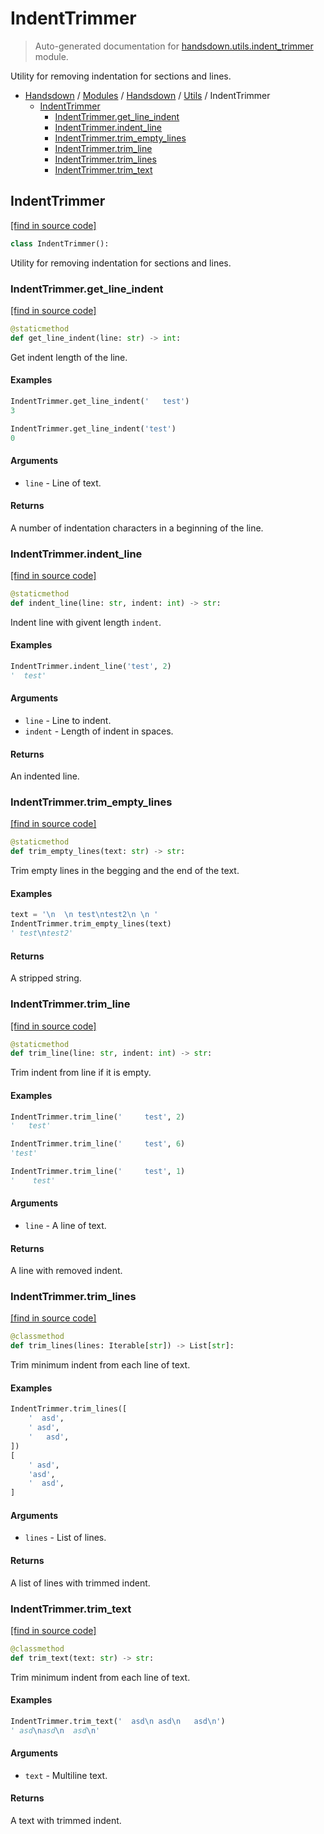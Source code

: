 # IndentTrimmer

> Auto-generated documentation for [handsdown.utils.indent_trimmer](https://github.com/vemel/handsdown/blob/master/handsdown/utils/indent_trimmer.py) module.

Utility for removing indentation for sections and lines.

- [Handsdown](../../README.md#-handsdown---python-documentation-generator) / [Modules](../../MODULES.md#modules) / [Handsdown](../index.md#handsdown) / [Utils](index.md#utils) / IndentTrimmer
    - [IndentTrimmer](#indenttrimmer)
        - [IndentTrimmer.get_line_indent](#indenttrimmerget_line_indent)
        - [IndentTrimmer.indent_line](#indenttrimmerindent_line)
        - [IndentTrimmer.trim_empty_lines](#indenttrimmertrim_empty_lines)
        - [IndentTrimmer.trim_line](#indenttrimmertrim_line)
        - [IndentTrimmer.trim_lines](#indenttrimmertrim_lines)
        - [IndentTrimmer.trim_text](#indenttrimmertrim_text)

## IndentTrimmer

[[find in source code]](https://github.com/vemel/handsdown/blob/master/handsdown/utils/indent_trimmer.py#L10)

```python
class IndentTrimmer():
```

Utility for removing indentation for sections and lines.

### IndentTrimmer.get_line_indent

[[find in source code]](https://github.com/vemel/handsdown/blob/master/handsdown/utils/indent_trimmer.py#L119)

```python
@staticmethod
def get_line_indent(line: str) -> int:
```

Get indent length of the line.

#### Examples

```python
IndentTrimmer.get_line_indent('   test')
3

IndentTrimmer.get_line_indent('test')
0
```

#### Arguments

- `line` - Line of text.

#### Returns

A number of indentation characters in a beginning of the line.

### IndentTrimmer.indent_line

[[find in source code]](https://github.com/vemel/handsdown/blob/master/handsdown/utils/indent_trimmer.py#L140)

```python
@staticmethod
def indent_line(line: str, indent: int) -> str:
```

Indent line with givent length `indent`.

#### Examples

```python
IndentTrimmer.indent_line('test', 2)
'  test'
```

#### Arguments

- `line` - Line to indent.
- `indent` - Length of indent in spaces.

#### Returns

An indented line.

### IndentTrimmer.trim_empty_lines

[[find in source code]](https://github.com/vemel/handsdown/blob/master/handsdown/utils/indent_trimmer.py#L15)

```python
@staticmethod
def trim_empty_lines(text: str) -> str:
```

Trim empty lines in the begging and the end of the text.

#### Examples

```python
text = '\n  \n test\ntest2\n \n '
IndentTrimmer.trim_empty_lines(text)
' test\ntest2'
```

#### Returns

A stripped string.

### IndentTrimmer.trim_line

[[find in source code]](https://github.com/vemel/handsdown/blob/master/handsdown/utils/indent_trimmer.py#L92)

```python
@staticmethod
def trim_line(line: str, indent: int) -> str:
```

Trim indent from line if it is empty.

#### Examples

```python
IndentTrimmer.trim_line('     test', 2)
'   test'

IndentTrimmer.trim_line('     test', 6)
'test'

IndentTrimmer.trim_line('     test', 1)
'    test'
```

#### Arguments

- `line` - A line of text.

#### Returns

A line with removed indent.

### IndentTrimmer.trim_lines

[[find in source code]](https://github.com/vemel/handsdown/blob/master/handsdown/utils/indent_trimmer.py#L57)

```python
@classmethod
def trim_lines(lines: Iterable[str]) -> List[str]:
```

Trim minimum indent from each line of text.

#### Examples

```python
IndentTrimmer.trim_lines([
    '  asd',
    ' asd',
    '   asd',
])
[
    ' asd',
    'asd',
    '  asd',
]
```

#### Arguments

- `lines` - List of lines.

#### Returns

A list of lines with trimmed indent.

### IndentTrimmer.trim_text

[[find in source code]](https://github.com/vemel/handsdown/blob/master/handsdown/utils/indent_trimmer.py#L37)

```python
@classmethod
def trim_text(text: str) -> str:
```

Trim minimum indent from each line of text.

#### Examples

```python
IndentTrimmer.trim_text('  asd\n asd\n   asd\n')
' asd\nasd\n  asd\n'
```

#### Arguments

- `text` - Multiline text.

#### Returns

A text with trimmed indent.
